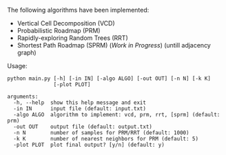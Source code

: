 The following algorithms have been implemented:

* Vertical Cell Decomposition (VCD)
* Probabilistic Roadmap (PRM)
* Rapidly-exploring Random Trees (RRT)
* Shortest Path Roadmap (SPRM) (_Work in Progress_) (untill adjacency graph)

Usage:
```
python main.py [-h] [-in IN] [-algo ALGO] [-out OUT] [-n N] [-k K]
               [-plot PLOT]

arguments:
  -h, --help  show this help message and exit
  -in IN      input file (default: input.txt)
  -algo ALGO  algorithm to implement: vcd, prm, rrt, [sprm] (default: prm)
  -out OUT    output file (default: output.txt)
  -n N        number of samples for PRM/RRT (default: 1000)
  -k K        number of nearest neighbors for PRM (default: 5)
  -plot PLOT  plot final output? [y/n] (default: y)
```